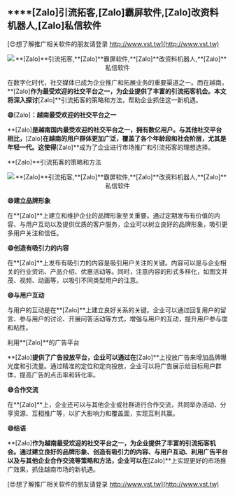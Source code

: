 ## ****[Zalo]**引流拓客,**[Zalo]**霸屏软件,**[Zalo]**改资料机器人,**[Zalo]**私信软件**

[😍想了解推广相关软件的朋友请登录 http://www.vst.tw](http://www.vst.tw)

 <center><img src="https://vst.tw/MP4/tuiguang/png/7.png" alt="**[Zalo]**引流拓客,**[Zalo]**霸屏软件,**[Zalo]**改资料机器人,**[Zalo]**私信软件"></center>

在数字化时代，社交媒体已成为企业推广和拓展业务的重要渠道之一。而在越南，**[Zalo]**作为最受欢迎的社交平台之一，为企业提供了丰富的引流拓客机会。本文将深入探讨**[Zalo]**引流拓客的策略和方法，帮助企业抓住这一新机遇。

**😄**[Zalo]**：越南最受欢迎的社交平台之一**

**[Zalo]**是越南国内最受欢迎的社交平台之一，拥有数亿用户。与其他社交平台相比，**[Zalo]**在越南的用户群体更加广泛，覆盖了各个年龄段和社会阶层，尤其是年轻一代。这使得**[Zalo]**成为了企业进行市场推广和引流拓客的理想选择。

**[Zalo]**引流拓客的策略和方法

 <center><img src="https://vst.tw/MP4/tuiguang/png/4.png" alt="**[Zalo]**引流拓客,**[Zalo]**霸屏软件,**[Zalo]**改资料机器人,**[Zalo]**私信软件"></center>

**😄建立品牌形象**

在**[Zalo]**上建立和维护企业的品牌形象至关重要。通过定期发布有价值的内容、与用户互动以及提供优质的客户服务，企业可以树立良好的品牌形象，吸引更多用户关注和信任。

**😄创造有吸引力的内容**

在**[Zalo]**上发布有吸引力的内容是吸引用户关注的关键。内容可以是与企业相关的行业资讯、产品介绍、优惠活动等。同时，注意内容的形式多样化，如图文并茂、视频、动画等，以吸引不同类型用户的注意。

**😄与用户互动**

与用户的互动是在**[Zalo]**上建立良好关系的关键。企业可以通过回复用户的留言、参与用户的讨论、开展问答活动等方式，增强与用户的互动，提升用户参与度和粘性。

利用**[Zalo]**的广告平台

**[Zalo]**提供了广告投放平台，企业可以通过在**[Zalo]**上投放广告来增加品牌曝光度和引流量。通过精准的定位和定向投放，企业可以将广告展示给目标用户群体，提高广告的点击率和转化率。

**😄合作交流**

在**[Zalo]**上，企业还可以与其他企业或社群进行合作交流，共同举办活动、分享资源、互相推广等，以扩大影响力和覆盖面，实现互利共赢。

**😄结语**

**[Zalo]**作为越南最受欢迎的社交平台之一，为企业提供了丰富的引流拓客机会。通过建立良好的品牌形象、创造有吸引力的内容、与用户互动、利用广告平台以及与其他企业合作交流等策略和方法，企业可以在**[Zalo]**上实现更好的市场推广效果，抓住越南市场的新机遇。

[😍想了解推广相关软件的朋友请登录 http://www.vst.tw](http://www.vst.tw)



